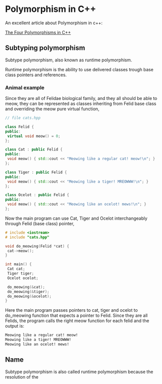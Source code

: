 # Polymorphism in C++

An excellent article about Polymorphism in c++:

[The Four Polymorphisms in C++](https://catonmat.net/cpp-polymorphism)

## Subtyping polymorphism

Subtype polymorphism, also known as runtime polymorphism.

Runtime polymorphism is the ability to use delivered classes trough base class pointers and references.

### Animal example

Since they are all of Felidae biological family, and they all should be able to meow, they can be represented as classes inheriting from Felid base class and overriding the meow pure virtual function,

```cpp
// file cats.hpp

class Felid {
public:
 virtual void meow() = 0;
};

class Cat : public Felid {
public:
 void meow() { std::cout << "Meowing like a regular cat! meow!\n"; }
};

class Tiger : public Felid {
public:
 void meow() { std::cout << "Meowing like a tiger! MREOWWW!\n"; }
};

class Ocelot : public Felid {
public:
 void meow() { std::cout << "Meowing like an ocelot! mews!\n"; }
};
```

Now the main program can use Cat, Tiger and Ocelot interchangeably through Felid (base class) pointer,

```cpp
# include <iostream>
# include "cats.hpp"

void do_meowing(Felid *cat) {
 cat->meow();
}

int main() {
 Cat cat;
 Tiger tiger;
 Ocelot ocelot;

 do_meowing(&cat);
 do_meowing(&tiger);
 do_meowing(&ocelot);
}
```

Here the main program passes pointers to cat, tiger and ocelot to do_meowing function that expects a pointer to Felid. Since they are all Felids, the program calls the right meow function for each felid and the output is:

```bash
Meowing like a regular cat! meow!
Meowing like a tiger! MREOWWW!
Meowing like an ocelot! mews!
```

## Name

Subtype polymorphism is also called runtime polymorphism because the resolution of the
